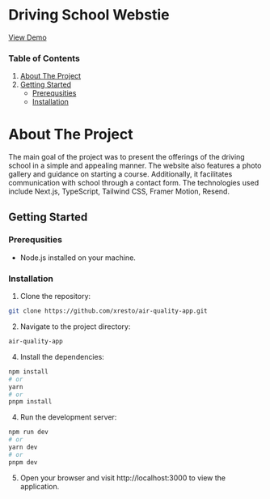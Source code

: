 # Driving School Webstie

[View Demo](https://test-osk.vercel.app)

### Table of Contents
1. [About The Project](#about-the-project)
2. [Getting Started](#getting-started)
   - [Prerequsities](#prerequsities)
   - [Installation](#installation)

# About The Project

The main goal of the project was to present the offerings of the driving school in a simple and appealing manner. The website also features a photo gallery and guidance on starting a course. Additionally, it facilitates communication with school through a contact form.
The technologies used include Next.js, TypeScript, Tailwind CSS, Framer Motion, Resend.

## Getting Started

### Prerequsities

* Node.js installed on your machine.

### Installation
1. Clone the repository:
```bash
git clone https://github.com/xresto/air-quality-app.git
```

2. Navigate to the project directory:
```bash
air-quality-app
```

4. Install the dependencies:
```bash
npm install
# or
yarn
# or
pnpm install
```

4. Run the development server:
```bash
npm run dev
# or
yarn dev
# or
pnpm dev
```

5. Open your browser and visit http://localhost:3000 to view the application.
